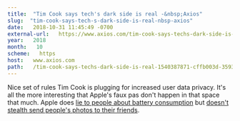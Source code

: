 ```yaml
---
title:  "Tim Cook says tech's dark side is real -&nbsp;Axios" 
slug:  "tim-cook-says-tech-s-dark-side-is-real-nbsp-axios" 
date:   2018-10-31 11:45:49 -0700 
external-url:   https://www.axios.com/tim-cook-says-techs-dark-side-is-real-1540387871-cffb003d-3593-49af-8a8b-f368d568a393.html 
year:   2018 
month:   10 
scheme:   https 
host:   www.axios.com 
path:   /tim-cook-says-techs-dark-side-is-real-1540387871-cffb003d-3593-49af-8a8b-f368d568a393.html 
---
```


Nice set of rules Tim Cook is plugging for increased user data privacy. It's all the more interesting that Apple's faux pas don't happen in that space that much. Apple does [lie to people about battery consumption](https://www.forbes.com/sites/ewanspence/2017/12/20/apple-iphone-kill-switch-ios-degrade-cripple-performance-battery/) but [doesn't stealth send people's photos to their friends](https://gizmodo.com/a-bug-in-samsungs-default-texting-app-is-sending-random-1827291759). 